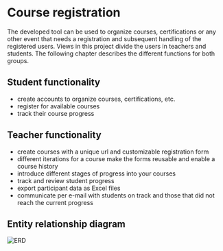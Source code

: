 # Course registration
The developed tool can be used to organize courses, certifications or any other event that needs a registration and subsequent handling of the  registered users. Views in this project divide the users in teachers and students. The following chapter describes the different functions for both groups.

## Student functionality
+ create accounts to organize courses, certifications, etc.
+ register for available courses
+ track their course progress

## Teacher functionality
+ create courses with a unique url and customizable registration form
+ different iterations for a course make the forms reusable and enable a course history
+ introduce different stages of progress into your courses
+ track and review student progress
+ export participant data as Excel files
+ communicate per e-mail with students on track and those that did not reach the current progress

## Entity relationship diagram

![ERD](https://raw.githubusercontent.com/janstrohschein/course_registration/master/docs/course_registration.png)


